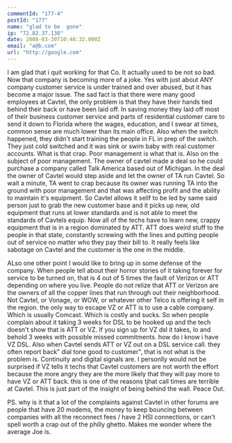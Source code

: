 ```yaml
---
commentId: "177-4"
postId: "177"
name: "glad to be  gone"
ip: "72.82.37.138"
date: 2008-03-30T10:48:32.000Z
email: "a@b.com"
url: "http://google.com"
---
```

<p>I am glad that i quit working for that Co.  It actually used to be not so bad.  Now that company is becoming more of a joke.  Yes with just about ANY company customer service is under trained and over abused, but it has become a major issue.  The sad fact is that there were many good employees at Cavtel, the only problem is that they have their hands tied behind their back or have been laid off.  In saving money they laid off most of their business customer service and parts of residential customer care to send it down to Florida where the wages, education, and I swear at times, common sense are much lower than its main office.  Also when the switch happened, they didn't start training the people in FL in prep of the switch.  They just cold switched and it was sink or swim baby with real customer accounts.  What is that crap.  Poor management is what that is.
Also on the subject of poor management.  The owner of cavtel made a deal so he could purchase a company called Talk America based out of Michigan.  In the deal the owner of Cavtel would step aside and let the owner of TA run Cavtel.  So wait a minute, TA went to crap because its owner was running TA into the ground with poor management and that was affecting profit and the ability to maintain it's equipment.  So Cavtel allows it sellf to be led by same said person just to grab the new customer base and it picks up new, old equipment that runs at lower standards and is not able to meet the standards of Cavtels equip.  Now all of the techs have to learn new, crappy equipment that is in a region dominated by ATT. ATT does weird stuff to the people in that state, constantly screwing with the lines and putting people out of service no matter who they pay their bill to.  It really feels like sabotage on Cavtel and the customer is the one in the middle.</p>
<p>ALso one other point I would like to bring up in some defense of the company.  When people tell about their horror stories of it taking forever for service to be turned on, that is 4 out of 5 times the fault of Verizon or ATT depending on where you live.  People do not relize that ATT or Verizon are the owners of all the copper lines that run through out their neighborhood.  Not Cavtel, or Vonage, or WOW, or whatever other Telco is offering it self in the region. the only way to escape VZ or ATT is to use a cable company.  Which is usually Comcast.  Which is costly and sucks.  So when people complain about it taking 3 weeks for DSL to be hooked up and the tech doesn't show that is ATT or VZ. If you sign up for VZ dsl it takes, lo and behold 3 weeks with possible missed commitments. how do i know i have VZ DSL.  Also when Cavtel sends ATT or VZ out on a DSL service call. they often report back" dial tone good to customer", that is not what is the problem is.  Continuity and digital signals are.  I personlly would not be surprised if VZ tells it techs that Cavtel customers are not worth the effort because the more angry they are the more likely that they will pay more to have VZ or ATT back.  this is one of the reasons tjhat call times are terrible at Cavtel.  This is just part of the insight of being behind the wall.  Peace Out.</p>
<p>PS. why is it that a lot of the complaints against Cavtel in other forums are people that have 20 modems, the money to keep bouncing between companies with all the reconnect fees / have 2 HSI connections, or can't spell worth a crap out of the philly ghetto.  Makes me wonder where the average Joe is.</p>